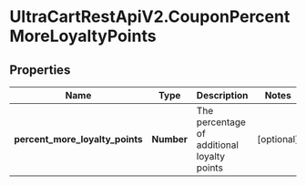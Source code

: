 # UltraCartRestApiV2.CouponPercentMoreLoyaltyPoints

## Properties

Name | Type | Description | Notes
------------ | ------------- | ------------- | -------------
**percent_more_loyalty_points** | **Number** | The percentage of additional loyalty points | [optional] 



